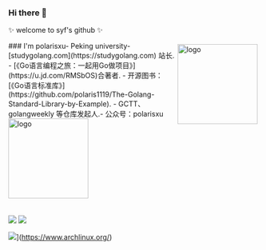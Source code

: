### Hi there 👋

 ✨ welcome to syf's github ✨ 

<img src="https://github-readme-stats.vercel.app/api?username=18868814391&show_icons=true" alt="logo" height="160" align="right" style="margin: 5px; margin-bottom: 20px;" /> 
### I'm polarisxu-  Peking university-  [studygolang.com](https://studygolang.com) 站长. 
-  [《Go语言编程之旅：一起用Go做项目》](https://u.jd.com/RMSbOS)合著者. 
-  开源图书：[《Go语言标准库》](https://github.com/polaris1119/The-Golang-Standard-Library-by-Example). 
-  GCTT、golangweekly 等仓库发起人.- 公众号：polarisxu<img src="https://github-profile-trophy.vercel.app/?username=18868814391&theme=flat&column=7" alt="logo" height="160" align="center" style="margin: auto; margin-bottom: 20px;" />

![](https://visitor-badge.glitch.me/badge?page_id=18868814391.readme)
![](http://antzuhl.cn:4000/get/@18868814391.readme)

![](https://img.shields.io/badge/OS-Arch%20Linux-33aadd?style=flat-square&logo=arch-linux&logoColor=ffffff)](https://www.archlinux.org/)

